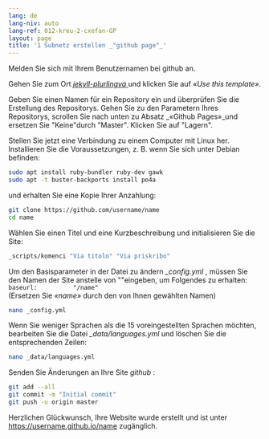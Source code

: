 ```yaml
---
lang: de
lang-niv: auto
lang-ref: 012-kreu-2-cxefan-GP
layout: page
title: '1 Subnetz erstellen _"github page"_'
---
```


Melden Sie sich mit Ihrem Benutzernamen bei github an.  

Gehen Sie zum Ort [ _jekyll-plurlingva_ ](https://github.com/jmichault/jekyll-plurlingva)und klicken Sie auf _«Use this template»_.

Geben Sie einen Namen für ein Repository ein und überprüfen Sie die Erstellung des Repositorys.
Gehen Sie zu den Parametern Ihres Repositorys, scrollen Sie nach unten zu Absatz _«Github Pages»_und ersetzen Sie "Keine"durch "Master". Klicken Sie auf "Lagern".

Stellen Sie jetzt eine Verbindung zu einem Computer mit Linux her.  
Installieren Sie die Voraussetzungen, z. B. wenn Sie sich unter Debian befinden:
```bash
sudo apt install ruby-bundler ruby-dev gawk
sudo apt -t buster-backports install po4a
```

und erhalten Sie eine Kopie Ihrer Anzahlung:
```bash
git clone https://github.com/username/name
cd name
```

Wählen Sie einen Titel und eine Kurzbeschreibung und initialisieren Sie die Site:
```bash
_scripts/komenci "Via titolo" "Via priskribo"
```

Um den Basisparameter in der Datei zu ändern _\_config.yml_ , müssen Sie den Namen der Site anstelle von ""eingeben, um Folgendes zu erhalten:  
    `baseurl:          "/name"`  
    (Ersetzen Sie _«name»_ durch den von Ihnen gewählten Namen)
```bash
nano _config.yml
```

Wenn Sie weniger Sprachen als die 15 voreingestellten Sprachen möchten, bearbeiten Sie die Datei _\_data/languages.yml_ und löschen Sie die entsprechenden Zeilen:
```bash
nano _data/languages.yml
```

Senden Sie Änderungen an Ihre Site _github_ :
```bash
git add --all
git commit -m "Initial commit"
git push -u origin master
```

Herzlichen Glückwunsch, Ihre Website wurde erstellt und ist unter https://username.github.io/name zugänglich.

